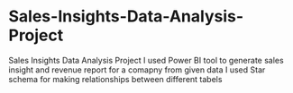 # Sales-Insights-Data-Analysis-Project

Sales Insights Data Analysis Project I used Power BI tool to generate sales insight and revenue report for a comapny from given data I used Star schema for making relationships between different tabels
